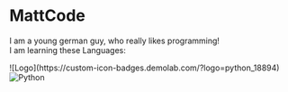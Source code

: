 <h1>MattCode</h1>
<p>
  I am a young german guy, who really likes programming!
  <br>
  I am learning these Languages:
</p>
![Logo](https://custom-icon-badges.demolab.com/?logo=python_18894)
<img alt="Python" src="https://custom-icon-badges.demolab.com/?logo=python_18894">
